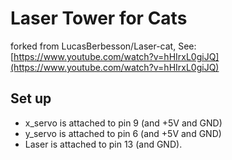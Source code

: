 
# Laser Tower for Cats

forked from LucasBerbesson/Laser-cat, See: [https://www.youtube.com/watch?v=hHIrxL0giJQ](https://www.youtube.com/watch?v=hHIrxL0giJQ)

## Set up
- x_servo is attached to pin 9 (and +5V and GND)
- y_servo is attached to pin 6 (and +5V and GND)
- Laser is attached to pin 13 (and GND).
